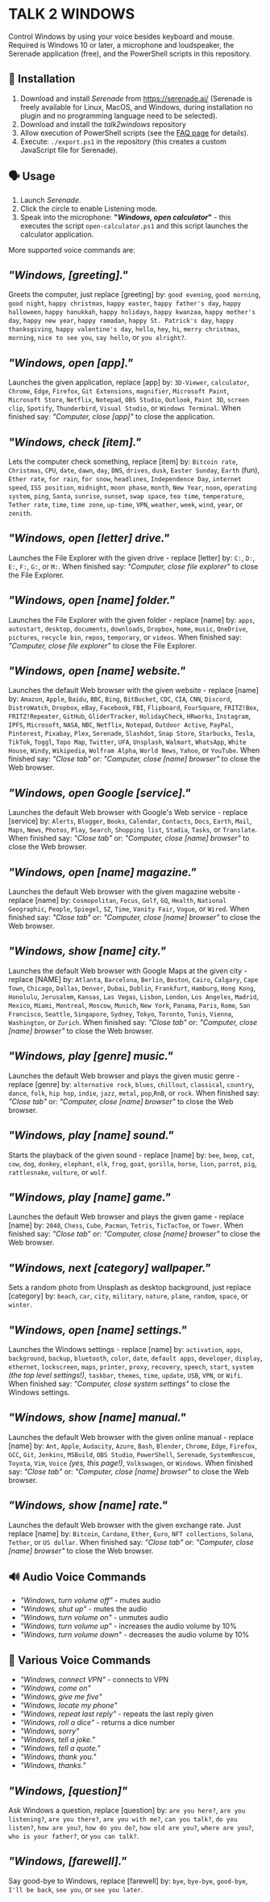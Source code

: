 TALK 2 WINDOWS
==============
Control Windows by using your voice besides keyboard and mouse. Required is Windows 10 or later, a microphone and loudspeaker, the Serenade application (free), and the PowerShell scripts in this repository.


🔧 Installation
---------------
1. Download and install *Serenade* from https://serenade.ai/ (Serenade is freely available for Linux, MacOS, and Windows, during installation no plugin and no programming language need to be selected).
2. Download and install the *talk2windows* repository
3. Allow execution of PowerShell scripts (see the [FAQ page](docs/FAQ.md) for details).
4. Execute: `./export.ps1` in the repository (this creates a custom JavaScript file for Serenade). 


🗣 Usage
-------
1. Launch *Serenade*.
2. Click the circle to enable Listening mode.
3. Speak into the microphone: **"*Windows, open calculator*"** - this executes the script `open-calculator.ps1` and this script launches the calculator application.

More supported voice commands are:


*"Windows, [greeting]."*
-------------------------
Greets the computer, just replace [greeting] by: `good evening`, `good morning`, `good night`, `happy christmas`, `happy easter`, `happy father's day`, `happy halloween`, `happy hanukkah`, `happy holidays`, `happy kwanzaa`, `happy mother's day`, `happy new year`, `happy ramadan`, `happy St. Patrick's day`, `happy thanksgiving`, `happy valentine's day`, `hello`, `hey`, `hi`, `merry christmas`, `morning`, `nice to see you`, `say hello`, or `you alright?`.


*"Windows, open [app]."*
------------------------
Launches the given application, replace [app] by: `3D-Viewer`, `calculator`,  `Chrome`, `Edge`, `Firefox`, `Git Extensions`, `magnifier`, `Microsoft Paint`, `Microsoft Store`, `Netflix`, `Notepad`, `OBS Studio`, `Outlook`, `Paint 3D`, `screen clip`, `Spotify`, `Thunderbird`, `Visual Studio`, or `Windows Terminal`. When finished say: *"Computer, close [app]"* to close the application.


*"Windows, check [item]."*
--------------------------
Lets the computer check something, replace [item] by: `Bitcoin rate`, `Christmas`, `CPU`, `date`, `dawn`, `day`, `DNS`, `drives`, `dusk`, `Easter Sunday`, `Earth` (fun), `Ether rate`, `for rain`, `for snow`, `headlines`, `Independence Day`, `internet speed`, `ISS position`, `midnight`, `moon phase`, `month`, `New Year`, `noon`, `operating system`, `ping`, `Santa`, `sunrise`, `sunset`, `swap space`, `tea time`, `temperature`, `Tether rate`, `time`, `time zone`, `up-time`, `VPN`, `weather`, `week`, `wind`, `year`, or `zenith`.


*"Windows, open [letter] drive."*
-------------------------------
Launches the File Explorer with the given drive - replace [letter] by: `C:`, `D:`, `E:`, `F:`, `G:`, or `M:`. When finished say: *"Computer, close file explorer"* to close the File Explorer.


*"Windows, open [name] folder."*
--------------------------------
Launches the File Explorer with the given folder - replace [name] by: `apps`, `autostart`, `desktop`, `documents`, `downloads`, `Dropbox`, `home`, `music`, `OneDrive`, `pictures`, `recycle bin`, `repos`, `temporary`, or `videos`. When finished say: *"Computer, close file explorer"* to close the File Explorer.


*"Windows, open [name] website."*
---------------------------------
Launches the default Web browser with the given website - replace [name] by: `Amazon`, `Apple`, `Baidu`, `BBC`, `Bing`, `BitBucket`, `CDC`, `CIA`, `CNN`, `Discord`, `DistroWatch`, `Dropbox`, `eBay`, `Facebook`, `FBI`, `Flipboard`, `FourSquare`, `FRITZ!Box`, `FRITZ!Repeater`, `GitHub`, `GliderTracker`, `HolidayCheck`, `HRworks`, `Instagram`, `IPFS`, `Microsoft`, `NASA`, `NBC`, `Netflix`, `Notepad`, `Outdoor Active`, `PayPal`, `Pinterest`, `Pixabay`, `Plex`, `Serenade`, `Slashdot`, `Snap Store`, `Starbucks`, `Tesla`, `TikTok`, `Toggl`, `Topo Map`, `Twitter`,  `UFA`, `Unsplash`, `Walmart`, `WhatsApp`, `White House`, `Windy`, `Wikipedia`, `Wolfram Alpha`, `World News`, `Yahoo`, or `YouTube`. When finished say: *"Close tab"* or: *"Computer, close [name] browser"* to close the Web browser.


*"Windows, open Google [service]."*
----------------------------------
Launches the default Web browser with Google's Web service - replace [service] by: `Alerts`, `Blogger`, `Books`, `Calendar`, `Contacts`, `Docs`, `Earth`, `Mail`, `Maps`, `News`, `Photos`, `Play`, `Search`, `Shopping list`, `Stadia`, `Tasks`, or `Translate`. When finished say: *"Close tab"* or: *"Computer, close [name] browser"* to close the Web browser.


*"Windows, open [name] magazine."*
----------------------------------
Launches the default Web browser with the given magazine website - replace [name] by: `Cosmopolitan`, `Focus`, `Golf`, `GQ`, `Health`, `National Geographic`, `People`, `Spiegel`, `SZ`, `Time`, `Vanity Fair`, `Vogue`, or `Wired`. When finished say: *"Close tab"* or: *"Computer, close [name] browser"* to close the Web browser.


*"Windows, show [name] city."*
------------------------------
Launches the default Web browser with Google Maps at the given city - replace [NAME] by: `Atlanta`, `Barcelona`, `Berlin`, `Boston`, `Cairo`, `Calgary`, `Cape Town`, `Chicago`, `Dallas`, `Denver`, `Dubai`, `Dublin`, `Frankfurt`, `Hamburg`, `Hong Kong`, `Honolulu`, `Jerusalem`, `Kansas`, `Las Vegas`, `Lisbon`, `London`, `Los Angeles`, `Madrid`, `Mexico`, `Miami`, `Montreal`, `Moscow`, `Munich`, `New York`, `Panama`, `Paris`, `Rome`, `San Francisco`, `Seattle`, `Singapore`, `Sydney`, `Tokyo`, `Toronto`, `Tunis`, `Vienna`, `Washington`, or `Zurich`. When finished say: *"Close tab"* or: *"Computer, close [name] browser"* to close the Web browser.


*"Windows, play [genre] music."*
-------------------------------
Launches the default Web browser and plays the given music genre - replace [genre] by: `alternative rock`, `blues`, `chillout`, `classical`, `country`, `dance`, `folk`, `hip hop`, `indie`, `jazz`, `metal`, `pop`,`RnB`, or `rock`. When finished say: *"Close tab"* or: *"Computer, close [name] browser"* to close the Web browser.


*"Windows, play [name] sound."*
-------------------------------
Starts the playback of the given sound - replace [name] by: `bee`, `beep`, `cat`, `cow`, `dog`, `donkey`, `elephant`, `elk`, `frog`, `goat`, `gorilla`, `horse`, `lion`, `parrot`, `pig`, `rattlesnake`, `vulture`, or `wolf`.


*"Windows, play [name] game."*
------------------------------
Launches the default Web browser and plays the given game - replace [name] by: `2048`, `Chess`, `Cube`, `Pacman`, `Tetris`, `TicTacToe`, or `Tower`. When finished say: *"Close tab"* or: *"Computer, close [name] browser"* to close the Web browser.


*"Windows, next [category] wallpaper."*
----------------------------------------
Sets a random photo from Unsplash as desktop background, just replace [category] by: `beach`, `car`, `city`, `military`, `nature`, `plane`, `random`, `space`, or `winter`.


*"Windows, open [name] settings."*
----------------------------------
Launches the Windows settings - replace [name] by: `activation`, `apps`, `background`, `backup`, `bluetooth`, `color`, `date`, `default apps`, `developer`, `display`, `ethernet`, `lockscreen`, `maps`, `printer`, `proxy`, `recovery`, `speech`, `start`, `system` *(the top level settings!)*, `taskbar`, `themes`, `time`, `update`, `USB`, `VPN`, or `Wifi`. When finished say: *"Computer, close system settings"* to close the Windows settings.


*"Windows, show [name] manual."*
--------------------------------
Launches the default Web browser with the given online manual - replace [name] by: `Ant`, `Apple`, `Audacity`, `Azure`, `Bash`, `Blender`, `Chrome`, `Edge`, `Firefox`, `GCC`, `Git`, `Jenkins`, `MSBuild`, `OBS Studio`, `PowerShell`, `Serenade`, `SystemRescue`, `Toyota`, `Vim`, `Voice` *(yes, this page!)*, `Volkswagen`, or `Windows`. When finished say: *"Close tab"* or: *"Computer, close [name] browser"* to close the Web browser.


*"Windows, show [name] rate."*
--------------------------------
Launches the default Web browser with the given exchange rate. Just replace [name] by: `Bitcoin`, `Cardano`, `Ether`, `Euro`, `NFT collections`, `Solana`, `Tether`, or `US dollar`. When finished say: *"Close tab"* or: *"Computer, close [name] browser"* to close the Web browser.


🔊 Audio Voice Commands
------------------------
* *"Windows, turn volume off"* - mutes audio
* *"Windows, shut up"* - mutes the audio
* *"Windows, turn volume on"* - unmutes audio
* *"Windows, turn volume up"* - increases the audio volume by 10%
* *"Windows, turn volume down"* - decreases the audio volume by 10%


💭 Various Voice Commands
-------------------------
* *"Windows, connect VPN"* - connects to VPN
* *"Windows, come on"*
* *"Windows, give me five"*
* *"Windows, locate my phone"*
* *"Windows, repeat last reply"* - repeats the last reply given
* *"Windows, roll a dice"* - returns a dice number
* *"Windows, sorry"* 
* *"Windows, tell a joke."*
* *"Windows, tell a quote."*
* *"Windows, thank you."*
* *"Windows, thanks."*


*"Windows, [question]"*
-------------------------
Ask Windows a question, replace [question] by: `are you here?`, `are you listening?`, `are you there?`, `are you with me?`, `can you talk?`, `do you listen?`, `how are you?`, `how do you do?`, `how old are you?`, `where are you?`, `who is your father?`, or `you can talk?`.


*"Windows, [farewell]."*
-------------------------
Say good-bye to Windows, replace [farewell] by: `bye`, `bye-bye`, `good-bye`, `I'll be back`, `see you`, or `see you later`.
